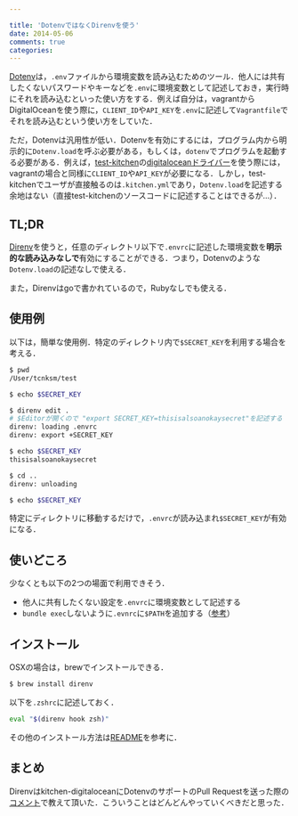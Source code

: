 ```yaml
---

title: 'DotenvではなくDirenvを使う'
date: 2014-05-06
comments: true
categories: 
---
```


[Dotenv](https://github.com/bkeepers/dotenv)は，`.env`ファイルから環境変数を読み込むためのツール．他人には共有したくないパスワードやキーなどを`.env`に環境変数として記述しておき，実行時にそれを読み込むといった使い方をする．例えば自分は，vagrantからDigitalOceanを使う際に，`CLIENT_ID`や`API_KEY`を`.env`に記述して`Vagrantfile`でそれを読み込むという使い方をしていた．

ただ，Dotenvは汎用性が低い．Dotenvを有効にするには，プログラム内から明示的に`Dotenv.load`を呼ぶ必要がある，もしくは，`dotenv`でプログラムを起動する必要がある．例えば，[test-kitchen](https://github.com/test-kitchen/test-kitchen)の[digitaloceanドライバー](https://github.com/test-kitchen/kitchen-digitalocean)を使う際には，vagrantの場合と同様に`CLIENT_ID`や`API_KEY`が必要になる．しかし，test-kitchenでユーザが直接触るのは`.kitchen.yml`であり，`Dotenv.load`を記述する余地はない（直接test-kitchenのソースコードに記述することはできるが…）．

## TL;DR

[Direnv](https://github.com/zimbatm/direnv)を使うと，任意のディレクトリ以下で`.envrc`に記述した環境変数を**明示的な読み込みなしで**有効にすることができる．つまり，Dotenvのような`Dotenv.load`の記述なしで使える．

また，Direnvはgoで書かれているので，Rubyなしでも使える．


## 使用例

以下は，簡単な使用例．特定のディレクトリ内で`$SECRET_KEY`を利用する場合を考える．

```bash
$ pwd
/User/tcnksm/test

$ echo $SECRET_KEY

$ direnv edit .
# $Editorが開くので "export SECRET_KEY=thisisalsoanokaysecret"を記述する
direnv: loading .envrc
direnv: export +SECRET_KEY

$ echo $SECRET_KEY
thisisalsoanokaysecret

$ cd ..
direnv: unloading

$ echo $SECRET_KEY

```

特定にディレクトリに移動するだけで，`.envrc`が読み込まれ`$SECRET_KEY`が有効になる．


## 使いどころ

少なくとも以下の2つの場面で利用できそう．

- 他人に共有したくない設定を`.envrc`に環境変数として記述する
- `bundle exec`しないように`.evnrc`に`$PATH`を追加する（[参考](http://mattn.kaoriya.net/software/lang/ruby/20140314032519.html)）


## インストール

OSXの場合は，brewでインストールできる．

```bash
$ brew install direnv
```

以下を`.zshrc`に記述しておく．

```bash
eval "$(direnv hook zsh)"
```

その他のインストール方法は[README](https://github.com/zimbatm/direnv)を参考に．

## まとめ

Direnvはkitchen-digitaloceanにDotenvのサポートのPull Requestを送った際の[コメント](https://github.com/test-kitchen/kitchen-digitalocean/pull/10)で教えて頂いた．こういうことはどんどんやっていくべきだと思った．
